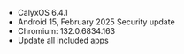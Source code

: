 * CalyxOS 6.4.1
* Android 15, February 2025 Security update
* Chromium: 132.0.6834.163
* Update all included apps
